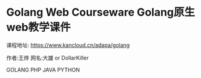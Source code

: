 Golang Web Courseware  Golang原生web教学课件
===
课程地址:
https://www.kancloud.cn/adapa/golang

作者:王烨
网名:大雄 or DollarKiller

GOLANG PHP JAVA PYTHON